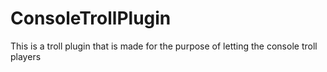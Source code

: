 # ConsoleTrollPlugin
This is a troll plugin that is made for the purpose of letting the console troll players
